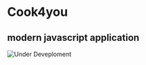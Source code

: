 # Cook4you 
## modern javascript application

![Under Deveploment](https://encrypted-tbn0.gstatic.com/images?q=tbn:ANd9GcQ7z3t52AE6Hwmc6iFI8-6nsBXl8NUChHnRJa4qARDMlWqqnu1Gpwd)

